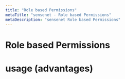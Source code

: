 ```yaml
---
title: "Role based Permissions"
metaTitle: "sensenet - Role based Permissions"
metaDescription: "sensenet Role based Permissions"
---
```


# Role based Permissions
# usage (advantages)
